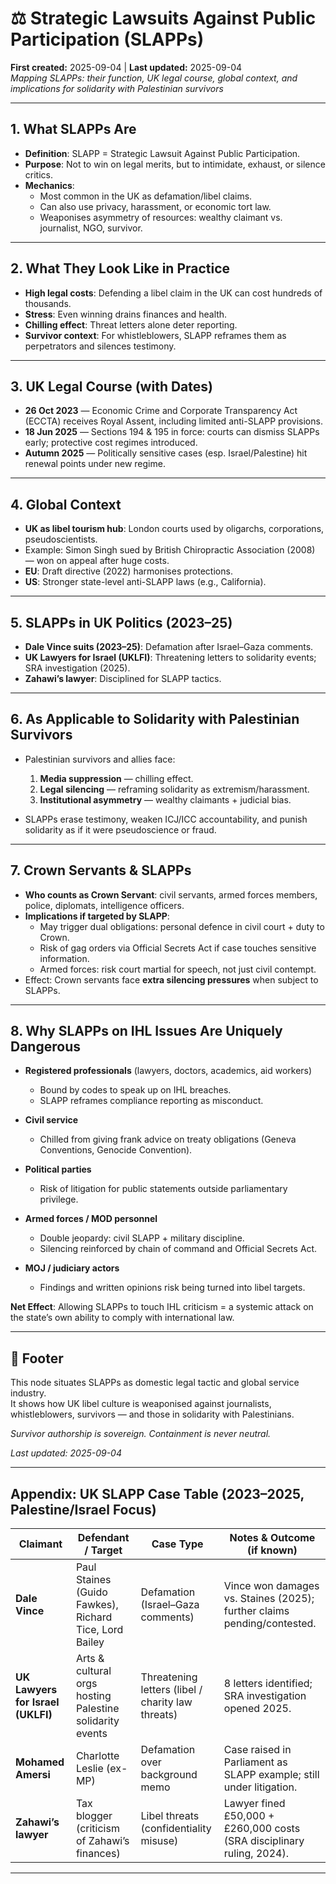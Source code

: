 # ⚖️ Strategic Lawsuits Against Public Participation (SLAPPs)

**First created:** 2025-09-04 | **Last updated:** 2025-09-04  
*Mapping SLAPPs: their function, UK legal course, global context, and implications for solidarity with Palestinian survivors*  

---

## 1. What SLAPPs Are  

- **Definition**: SLAPP = Strategic Lawsuit Against Public Participation.  
- **Purpose**: Not to win on legal merits, but to intimidate, exhaust, or silence critics.  
- **Mechanics**:  
  - Most common in the UK as defamation/libel claims.  
  - Can also use privacy, harassment, or economic tort law.  
  - Weaponises asymmetry of resources: wealthy claimant vs. journalist, NGO, survivor.  

---

## 2. What They Look Like in Practice  

- **High legal costs**: Defending a libel claim in the UK can cost hundreds of thousands.  
- **Stress**: Even winning drains finances and health.  
- **Chilling effect**: Threat letters alone deter reporting.  
- **Survivor context**: For whistleblowers, SLAPP reframes them as perpetrators and silences testimony.  

---

## 3. UK Legal Course (with Dates)  

- **26 Oct 2023** — Economic Crime and Corporate Transparency Act (ECCTA) receives Royal Assent, including limited anti-SLAPP provisions.  
- **18 Jun 2025** — Sections 194 & 195 in force: courts can dismiss SLAPPs early; protective cost regimes introduced.  
- **Autumn 2025** — Politically sensitive cases (esp. Israel/Palestine) hit renewal points under new regime.  

---

## 4. Global Context  

- **UK as libel tourism hub**: London courts used by oligarchs, corporations, pseudoscientists.  
- Example: Simon Singh sued by British Chiropractic Association (2008) — won on appeal after huge costs.  
- **EU**: Draft directive (2022) harmonises protections.  
- **US**: Stronger state-level anti-SLAPP laws (e.g., California).  

---

## 5. SLAPPs in UK Politics (2023–25)  

- **Dale Vince suits (2023–25)**: Defamation after Israel–Gaza comments.  
- **UK Lawyers for Israel (UKLFI)**: Threatening letters to solidarity events; SRA investigation (2025).  
- **Zahawi’s lawyer**: Disciplined for SLAPP tactics.  

---

## 6. As Applicable to Solidarity with Palestinian Survivors  

- Palestinian survivors and allies face:  
  1. **Media suppression** — chilling effect.  
  2. **Legal silencing** — reframing solidarity as extremism/harassment.  
  3. **Institutional asymmetry** — wealthy claimants + judicial bias.  

- SLAPPs erase testimony, weaken ICJ/ICC accountability, and punish solidarity as if it were pseudoscience or fraud.  

---

## 7. Crown Servants & SLAPPs  

- **Who counts as Crown Servant**: civil servants, armed forces members, police, diplomats, intelligence officers.  
- **Implications if targeted by SLAPP**:  
  - May trigger dual obligations: personal defence in civil court + duty to Crown.  
  - Risk of gag orders via Official Secrets Act if case touches sensitive information.  
  - Armed forces: risk court martial for speech, not just civil contempt.  
- Effect: Crown servants face **extra silencing pressures** when subject to SLAPPs.  

---

## 8. Why SLAPPs on IHL Issues Are Uniquely Dangerous  

- **Registered professionals** (lawyers, doctors, academics, aid workers)  
  - Bound by codes to speak up on IHL breaches.  
  - SLAPP reframes compliance reporting as misconduct.  

- **Civil service**  
  - Chilled from giving frank advice on treaty obligations (Geneva Conventions, Genocide Convention).  

- **Political parties**  
  - Risk of litigation for public statements outside parliamentary privilege.  

- **Armed forces / MOD personnel**  
  - Double jeopardy: civil SLAPP + military discipline.  
  - Silencing reinforced by chain of command and Official Secrets Act.  

- **MOJ / judiciary actors**  
  - Findings and written opinions risk being turned into libel targets.  

**Net Effect**: Allowing SLAPPs to touch IHL criticism = a systemic attack on the state’s own ability to comply with international law.  

---

## 🏮 Footer  

This node situates SLAPPs as domestic legal tactic and global service industry.  
It shows how UK libel culture is weaponised against journalists, whistleblowers, survivors — and those in solidarity with Palestinians.  

*Survivor authorship is sovereign. Containment is never neutral.*  

_Last updated: 2025-09-04_

---

## Appendix: UK SLAPP Case Table (2023–2025, Palestine/Israel Focus)

| Claimant            | Defendant / Target        | Case Type        | Notes & Outcome (if known) |
|---------------------|---------------------------|------------------|----------------------------|
| **Dale Vince**      | Paul Staines (Guido Fawkes), Richard Tice, Lord Bailey | Defamation (Israel–Gaza comments) | Vince won damages vs. Staines (2025); further claims pending/contested. |
| **UK Lawyers for Israel (UKLFI)** | Arts & cultural orgs hosting Palestine solidarity events | Threatening letters (libel / charity law threats) | 8 letters identified; SRA investigation opened 2025. |
| **Mohamed Amersi**  | Charlotte Leslie (ex-MP) | Defamation over background memo | Case raised in Parliament as SLAPP example; still under litigation. |
| **Zahawi’s lawyer** | Tax blogger (criticism of Zahawi’s finances) | Libel threats (confidentiality misuse) | Lawyer fined £50,000 + £260,000 costs (SRA disciplinary ruling, 2024). |

---
